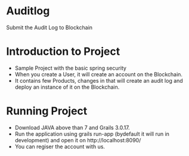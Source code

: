 # Auditlog
Submit the Audit Log to Blockchain

# Introduction to Project
* Sample Project with the basic spring security
* When you create a  User, it will create an account on the Blockchain.
* It contains few Products, changes in that will create an audit log and deploy an instance of it on the Blockchain.

# Running Project
* Download JAVA above than 7 and Grails 3.0.17.
* Run the application using grails run-app (bydefault it will run in development) and open it on http://localhost:8090/
* You can regiser the account with us.
